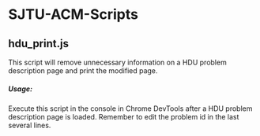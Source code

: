 # SJTU-ACM-Scripts

## hdu\_print.js

This script will remove unnecessary information on a HDU problem description page and print the modified page.

##### Usage:

Execute this script in the console in Chrome DevTools after a HDU problem description page is loaded. Remember to edit the problem id in the last several lines.
